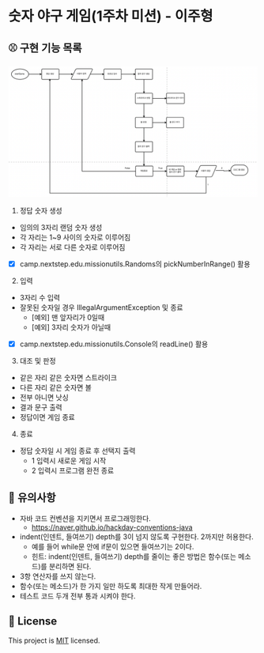 # 숫자 야구 게임(1주차 미션) - 이주형

## ⚾ 구현 기능 목록

![flowchart](flowchart_edited.png)

1. 정답 숫자 생성
  - 임의의 3자리 랜덤 숫자 생성
  - 각 자리는 1~9 사이의 숫자로 이루어짐
  - 각 자리는 서로 다른 숫자로 이루어짐
  - [x] camp.nextstep.edu.missionutils.Randoms의 pickNumberInRange() 활용

2. 입력
  - 3자리 수 입력
  - 잘못된 숫자일 경우 IllegalArgumentException 및 종료
    + [예외] 맨 앞자리가 0일때
    + [예외] 3자리 숫자가 아닐때
  - [x] camp.nextstep.edu.missionutils.Console의 readLine() 활용

3. 대조 및 판정
  - 같은 자리 같은 숫자면 스트라이크
  - 다른 자리 같은 숫자면 볼
  - 전부 아니면 낫싱 
  - 결과 문구 출력
  - 정답이면 게임 종료

4. 종료
  - 정답 숫자일 시 게임 종료 후 선택지 출력
      - 1 입력시 새로운 게임 시작
      - 2 입력시 프로그램 완전 종료

## 📍 유의사항

- 자바 코드 컨벤션을 지키면서 프로그래밍한다.
  - https://naver.github.io/hackday-conventions-java
- indent(인덴트, 들여쓰기) depth를 3이 넘지 않도록 구현한다. 2까지만 허용한다.
  - 예를 들어 while문 안에 if문이 있으면 들여쓰기는 2이다.
  - 힌트: indent(인덴트, 들여쓰기) depth를 줄이는 좋은 방법은 함수(또는 메소드)를 분리하면 된다.
- 3항 연산자를 쓰지 않는다.
- 함수(또는 메소드)가 한 가지 일만 하도록 최대한 작게 만들어라.
- 테스트 코드 두개 전부 통과 시켜야 한다.

## 📝 License

This project is [MIT](https://github.com/woowacourse/java-baseball-precourse/blob/master/LICENSE) licensed.
